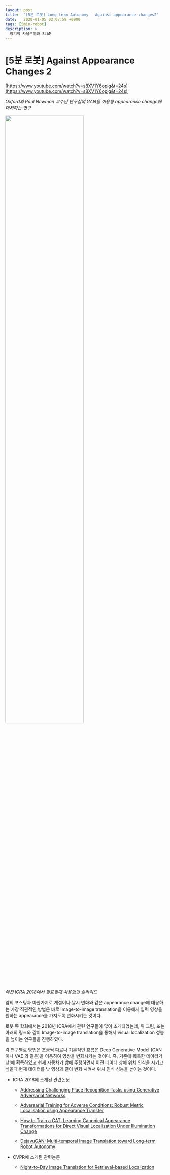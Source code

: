 ```yaml
---
layout: post
title:  "[5분 로봇] Long-term Autonomy - Against appearance changes2"
date:   2020-01-05 02:07:58 +0900
tags: [5min-robot]
description: >
  장기적 자율주행과 SLAM
---
```



# [5분 로봇] Against Appearance Changes 2

[https://www.youtube.com/watch?v=s8XV1Y6opig&t=24s](https://www.youtube.com/watch?v=s8XV1Y6opig&t=24s)

_Oxford의 Paul Newman 교수님 연구실의 GAN을 이용항 appearance change에 대처하는 연구_

<img align="middle" src="/image/posts/5min-Robot/2020-01-05/Untitled.png" width="70%">

_예전 ICRA 2018에서 발표할때 사용했던 슬라이드_

앞의 포스팅과 마찬가지로 계절이나 날시 변화와 같은 appearance change에 대응하는 가장 직관적인 방법은 바로 Image-to-image translation을 이용해서 입력 영상을 원하는 appearance를 가지도록 변화시키는 것이다.

로봇 쪽 학회에서는 2018년 ICRA에서 관련 연구들이 많이 소개되었는데, 위 그림, 또는 아래의 링크와 같이 Image-to-image translation을 통해서 visual localization 성능을 높이는 연구들을 진행하였다.

각 연구별로 방법은 조금씩 다르나 기본적인 흐름은 Deep Generative Model (GAN이나 VAE 와 같은)을 이용하여 영상을 변화시키는 것이다. 즉, 기존에 획득한 데이터가 낮!에 획득하였고 현재 자동차가 밤에 주행하면서 이전 데이터 상에 위치 인식을 시키고 싶을때 현재 데이터를 낮 영상과 같이 변화 시켜서 위치 인식 성능을 높이는 것이다.

- ICRA 2018에 소개된 관련논문

  - [Addressing Challenging Place Recognition Tasks using Generative Adversarial Networks](https://arxiv.org/abs/1709.08810)

  - [Adversarial Training for Adverse Conditions: Robust Metric Localisation using Appearance Transfer](https://arxiv.org/abs/1803.03341)

  - [How to Train a CAT: Learning Canonical Appearance Transformations for Direct Visual Localization Under Illumination Change](https://arxiv.org/abs/1709.03009)

  - [DejavuGAN: Multi-temporal Image Translation toward Long-term Robot Autonomy](https://irap.kaist.ac.kr/index.php/Main/Publication?action=bibentry&bibfile=ref.bib&bibref=ycho-2018-icraws)

- CVPR에 소개된 관련논문

  - [Night-to-Day Image Translation for Retrieval-based Localization](https://arxiv.org/abs/1809.09767)
